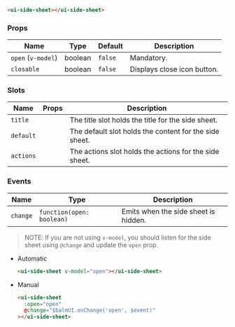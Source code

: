 ```html
<ui-side-sheet></ui-side-sheet>
```

### Props

| Name               | Type    | Default | Description                 |
| ------------------ | ------- | ------- | --------------------------- |
| `open` (`v-model`) | boolean | `false` | Mandatory.                  |
| `closable`         | boolean | `false` | Displays close icon button. |

### Slots

| Name      | Props | Description                                            |
| --------- | ----- | ------------------------------------------------------ |
| `title`   |       | The title slot holds the title for the side sheet.     |
| `default` |       | The default slot holds the content for the side sheet. |
| `actions` |       | The actions slot holds the actions for the side sheet. |

### Events

| Name     | Type                      | Description                          |
| -------- | ------------------------- | ------------------------------------ |
| `change` | `function(open: boolean)` | Emits when the side sheet is hidden. |

> NOTE: If you are not using `v-model`, you should listen for the side sheet using `@change` and update the `open` prop.

- Automatic

  ```html
  <ui-side-sheet v-model="open"></ui-side-sheet>
  ```

- Manual

  ```html
  <ui-side-sheet
    :open="open"
    @change="$balmUI.onChange('open', $event)"
  ></ui-side-sheet>
  ```
